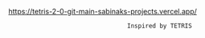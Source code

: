 
https://tetris-2-0-git-main-sabinaks-projects.vercel.app/







                                     Inspired by TETRIS 





